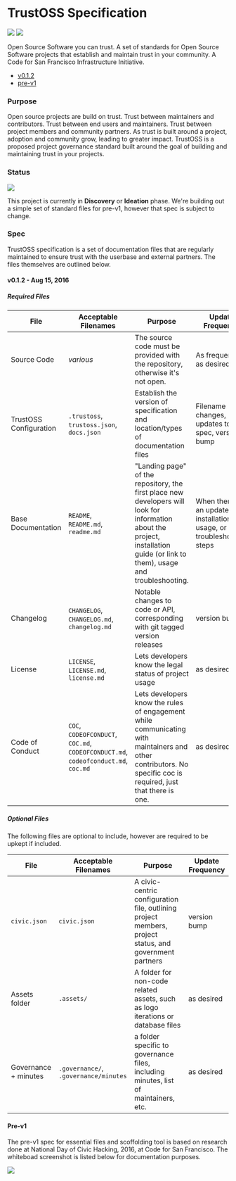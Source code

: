 # TrustOSS Specification

[![](https://img.shields.io/badge/Trust-OSS-green.svg)](http://trustoss.org) [![](https://img.shields.io/badge/c4sf-Infrastructure-yellow.svg)](http://codeforsanfrancisco.org)

Open Source Software you can trust. A set of standards for Open Source Software projects that establish and maintain trust in your community. A Code for San Francisco Infrastructure Initiative.

- [v0.1.2](#v012)
- [pre-v1](#pre-v1)

### Purpose
Open source projects are build on trust. Trust between maintainers and contributors. Trust between end users and maintainers. Trust between project members and community partners. As trust is built around a project, adoption and community grow, leading to greater impact. TrustOSS is a proposed project governance standard built around the goal of building and maintaining trust in your projects.

### Status

![](https://img.shields.io/badge/status-discovery-orange.svg)

This project is currently in **Discovery** or **Ideation** phase. We're building out a simple set of standard files for pre-v1, however that spec is subject to change. 

### Spec

TrustOSS specification is a set of documentation files that are regularly maintained to ensure trust with the userbase and external partners. The files themselves are outlined below.

#### v0.1.2 - Aug 15, 2016

##### Required Files

File | Acceptable Filenames | Purpose | Update Frequency
--- | --- | --- | ---
Source Code | *various* | The source code must be provided with the repository, otherwise it's not open. | As frequently as desired
TrustOSS Configuration | `.trustoss`, `trustoss.json`, `docs.json` | Establish the version of specification and location/types of documentation files | Filename changes, updates to spec, version bump
Base Documentation | `README`, `README.md`, `readme.md` | "Landing page" of the repository, the first place new developers will look for information about the project, installation guide (or link to them), usage and troubleshooting. | When there is an update to installation, usage, or troubleshooting steps
Changelog | `CHANGELOG`, `CHANGELOG.md`, `changelog.md` | Notable changes to code or API, corresponding with git tagged version releases | version bump
License | `LICENSE`, `LICENSE.md`, `license.md` | Lets developers know the legal status of project usage | as desired
Code of Conduct | `COC`, `CODEOFCONDUCT`, `COC.md`, `CODEOFCONDUCT.md`, `codeofconduct.md`, `coc.md` | Lets developers know the rules of engagement while communicating with maintainers and other contributors. No specific coc is required, just that there is one. | as desired

##### Optional Files

The following files are optional to include, however are required to be upkept if included.

File | Acceptable Filenames | Purpose | Update Frequency
--- | --- | --- | ---
`civic.json` | `civic.json` | A civic-centric configuration file, outlining project members, project status, and government partners | version bump
Assets folder | `.assets/` | A folder for non-code related assets, such as logo iterations or database files | as desired
Governance + minutes | `.governance/`, `.governance/minutes` | a folder specific to governance files, including minutes, list of maintainers, etc. | as desired

#### Pre-v1

The pre-v1 spec for essential files and scoffolding tool is based on research done at National Day of Civic Hacking, 2016, at Code for San Francisco. The whiteboad screenshot is listed below for documentation purposes.

![](https://i.imgur.com/TcFHBDa.png)

